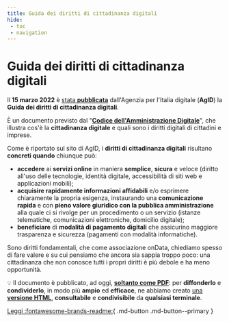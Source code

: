 ```yaml
---
title: Guida dei diritti di cittadinanza digitali
hide:
 - toc
 - navigation
---
```


# Guida dei diritti di cittadinanza digitali

Il **15 marzo 2022** è [stata **pubblicata**](https://www.agid.gov.it/it/agenzia/stampa-e-comunicazione/notizie/2022/03/16/online-guida-diritti-cittadinanza-digitali) dall'Agenzia per l'Italia digitale (**AgID**) la **Guida dei diritti di cittadinanza digitali**.

È un documento previsto dal "[**Codice dell'Amministrazione Digitale**](https://www.normattiva.it/uri-res/N2Ls?urn:nir:stato:decreto.legislativo:2005-03-07;82!vig)", che illustra cos'è la **cittadinanza digitale** e quali sono i diritti digitali di cittadini e imprese.

Come è riportato sul sito di AgID, i **diritti di cittadinanza digitali** risultano **concreti quando** chiunque può:

- **accedere** ai **servizi online** in maniera **semplice**, **sicura** e veloce (diritto all'uso delle tecnologie, identità digitale, accessibilità di siti web e applicazioni mobili);
- **acquisire rapidamente informazioni affidabili** e/o esprimere chiaramente la propria esigenza, instaurando una **comunicazione rapida** e con **pieno valore giuridico con la pubblica amministrazione** alla quale ci si rivolge per un procedimento o un servizio (istanze telematiche, comunicazioni elettroniche, domicilio digitale);
- **beneficiare** di **modalità di pagamento digitali** che assicurino maggiore trasparenza e sicurezza (pagamenti con modalità informatiche).

Sono diritti fondamentali, che come associazione onData, chiediamo spesso di fare valere e su cui pensiamo che ancora sia sappia troppo poco: una cittadinanza che non conosce tutti i propri diritti è più debole e ha meno opportunità.

💡
Il documento è pubblicato, ad oggi, [**soltanto come PDF**](https://www.agid.gov.it/sites/default/files/repository_files/guida_riepilogo_diritti_cittadinanza_digitale_03-2022-acc.pdf): per **diffonderlo** e **condividerlo**, in modo più **ampio** ed **efficace**, ne abbiamo creato [una **versione HTML**](presentazione.md), **consultabile** e **condivisibile** da **qualsiasi terminale**.

[Leggi :fontawesome-brands-readme:](presentazione.md){ .md-button .md-button--primary }

